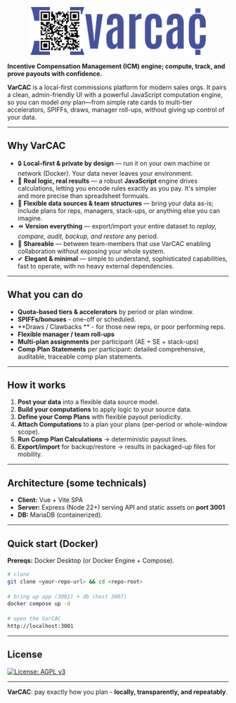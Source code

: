 <p align="center">
  <img src="varcac.png" width=400>

</p>

**Incentive Compensation Management (ICM) engine; compute, track, and prove payouts with confidence.**

**VarCAC** is a local-first commissions platform for modern sales orgs. It pairs a clean, admin-friendly UI with a powerful JavaScript computation engine, so you can model *any* plan—from simple rate cards to multi-tier accelerators, SPIFFs, draws, manager roll-ups, without giving up control of your data.

---

## Why VarCAC
- 🔒 **Local-first & private by design** — run it on your own machine or network (Docker). Your data never leaves your environment.
- 🧠 **Real logic, real results** — a robust **JavaScript** engine drives calculations, letting you encode rules exactly as you pay. It's simpler and more precise than spreadsheet formuals.
- 🧩 **Flexible data sources & team structures** — bring your data as-is; include plans for reps, managers, stack-ups, or anything else you can imagine.
- ⏪ **Version everything** — export/import your entire dataset to *replay, compare, audit, backup, and restore* any period.
- 🤝 **Shareable** — between team-members that use VarCAC enabling collaboration without exposing your whole system.
- ✔ **Elegant & minimal** — simple to understand, sophisticated capabilities, fast to operate, with no heavy external dependencies.

---

## What you can do
- **Quota-based tiers & accelerators** by period or plan window.
- **SPIFFs/bonuses** - one-off or scheduled.
- **Draws / Clawbacks ** - for those new reps, or poor performing reps.
- **Flexible manager / team roll-ups**
- **Multi-plan assignments** per participant (AE + SE + stack-ups)
- **Comp Plan Statements** per participant: detailed comprehensive, auditable, traceable comp plan statements.

---

## How it works
1. **Post your data** into a flexible data source model.  
2. **Build your computations** to apply logic to your source data.
3. **Define your Comp Plans** with flexible payout periodicity. 
4. **Attach Computations** to a plan your plans (per-period or whole-window scope).  
3. **Run Comp Plan Calculations** → deterministic payout lines.
4. **Export/import** for backup/restore → results in packaged-up files for mobility.

---

## Architecture (some technicals)
- **Client:** Vue + Vite SPA
- **Server:** Express (Node 22+) serving API and static assets on **port 3001**
- **DB:** MariaDB (containerized).

---

## Quick start (Docker)
**Prereqs:** Docker Desktop (or Docker Engine + Compose).

```bash
# clone
git clone <your-repo-url> && cd <repo-root>

# bring up app (3001) + db (host 3007)
docker compose up -d

# open the VarCAC
http://localhost:3001
```
---

## License
[![License: AGPL v3](https://img.shields.io/badge/License-AGPL_v3-blue.svg)](LICENSE)

---

**VarCAC**: pay exactly how you plan - **locally, transparently, and repeatably**.
